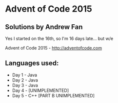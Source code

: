 # Advent of Code 2015
## Solutions by Andrew Fan

Yes I started on the 16th, so I'm 16 days late... but w/e

Advent of Code 2015 - http://adventofcode.com

## Languages used:
 - Day 1 - Java
 - Day 2 - Java
 - Day 3 - Java
 - Day 4 - [UNIMPLEMENTED]
 - Day 5 - C++ [PART B UNIMPLEMENTED]
